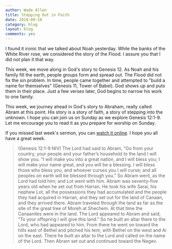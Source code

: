 ```yaml
---
author: Wade Allen
title: Stepping Out in Faith
date: 2018-09-10
category: blog
layout: blog
comments: yes
---
```


I found it ironic that we talked about Noah yesterday. While the banks of the White River rose, we considered the story of the Flood. I assure you that I did not plan it that way.

 This week, we move along in God's story to Genesis 12. As Noah and his family fill the earth, people groups form and spread out. The Flood did not fix the sin problem. In time, people came together and attempted to "build a name for themselves" (Genesis 11, Tower of Babel). God shows up and puts them in their place. Just a few verses later, God begins to narrow his work to one family. 

 This week, we journey ahead in God's story to Abraham, really called Abram at this point. His story is a story of faith, a story of stepping into the unknown. I hope you can join us on Sunday as we explore Genesis 12:1-9. Let me encourage you to read it as you prepare for worship on Sunday. 

 If you missed last week's sermon, you can [watch it online](http://fbcmuncie.org/video). I hope you all have a great week.


>(Genesis 12:1-9 NIV) The Lord had said to Abram, “Go from your country, your people and your father’s household to the land I will show you. “I will make you into a great nation, and I will bless you; I will make your name great, and you will be a blessing. I will bless those who bless you, and whoever curses you I will curse; and all peoples on earth will be blessed through you.” So Abram went, as the Lord had told him; and Lot went with him. Abram was seventy-five years old when he set out from Harran. He took his wife Sarai, his nephew Lot, all the possessions they had accumulated and the people they had acquired in Harran, and they set out for the land of Canaan, and they arrived there. Abram traveled through the land as far as the site of the great tree of Moreh at Shechem. At that time the Canaanites were in the land. The Lord appeared to Abram and said, “To your offspring I will give this land.” So he built an altar there to the Lord, who had appeared to him. From there he went on toward the hills east of Bethel and pitched his tent, with Bethel on the west and Ai on the east. There he built an altar to the Lord and called on the name of the Lord. Then Abram set out and continued toward the Negev.
 
